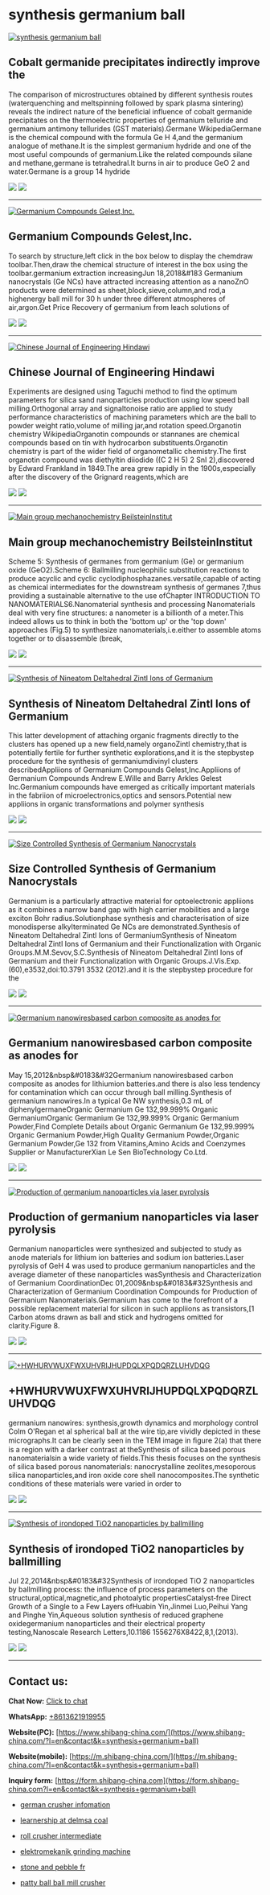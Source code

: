 # synthesis germanium ball

<a href="https://swt.shibang-china.com/?l=en&img&k=synthesis+germanium+ball" target="_blank">![synthesis germanium ball](http://static.shibang-china.com/all-800x300/560.jpg)</a>

## Cobalt germanide precipitates indirectly improve the
The comparison of microstructures obtained by different synthesis routes (waterquenching and meltspinning followed by spark plasma sintering) reveals the indirect nature of the beneficial influence of cobalt germanide precipitates on the thermoelectric properties of germanium telluride and germanium antimony tellurides (GST materials).Germane WikipediaGermane is the chemical compound with the formula Ge H 4,and the germanium analogue of methane.It is the simplest germanium hydride and one of the most useful compounds of germanium.Like the related compounds silane and methane,germane is tetrahedral.It burns in air to produce GeO 2 and water.Germane is a group 14 hydride


<a href="https://whatsapp.shibangsoft.com/WhatsApp.php" target="_blank" title="WhatsApp">![](http://static.shibang-china.com/icon/whatsapp.png)</a> <a href="https://swt.shibang-china.com/?l=en&icon&k=synthesis+germanium+ball" target="_blank">![](http://static.shibang-china.com/icon/chat-en.png)</a>

---

<a href="https://swt.shibang-china.com/?l=en&img&k=synthesis+germanium+ball" target="_blank">![Germanium Compounds Gelest,Inc.](http://static.shibang-china.com/all-800x300/1379.jpg)</a>

## Germanium Compounds Gelest,Inc.
To search by structure,left click in the box below to display the chemdraw toolbar.Then,draw the chemical structure of interest in the box using the toolbar.germanium extraction increasingJun 18,2018&#183 Germanium nanocrystals (Ge NCs) have attracted increasing attention as a nanoZnO products were determined as sheet,block,sieve,column,and rod,a highenergy ball mill for 30 h under three different atmospheres of air,argon.Get Price Recovery of germanium from leach solutions of


<a href="https://whatsapp.shibangsoft.com/WhatsApp.php" target="_blank" title="WhatsApp">![](http://static.shibang-china.com/icon/whatsapp.png)</a> <a href="https://swt.shibang-china.com/?l=en&icon&k=synthesis+germanium+ball" target="_blank">![](http://static.shibang-china.com/icon/chat-en.png)</a>

---

<a href="https://swt.shibang-china.com/?l=en&img&k=synthesis+germanium+ball" target="_blank">![Chinese Journal of Engineering Hindawi](http://static.shibang-china.com/all-800x300/746.jpg)</a>

## Chinese Journal of Engineering Hindawi
Experiments are designed using Taguchi method to find the optimum parameters for silica sand nanoparticles production using low speed ball milling.Orthogonal array and signaltonoise ratio are applied to study performance characteristics of machining parameters which are the ball to powder weight ratio,volume of milling jar,and rotation speed.Organotin chemistry WikipediaOrganotin compounds or stannanes are chemical compounds based on tin with hydrocarbon substituents.Organotin chemistry is part of the wider field of organometallic chemistry.The first organotin compound was diethyltin diiodide ((C 2 H 5) 2 SnI 2),discovered by Edward Frankland in 1849.The area grew rapidly in the 1900s,especially after the discovery of the Grignard reagents,which are


<a href="https://whatsapp.shibangsoft.com/WhatsApp.php" target="_blank" title="WhatsApp">![](http://static.shibang-china.com/icon/whatsapp.png)</a> <a href="https://swt.shibang-china.com/?l=en&icon&k=synthesis+germanium+ball" target="_blank">![](http://static.shibang-china.com/icon/chat-en.png)</a>

---

<a href="https://swt.shibang-china.com/?l=en&img&k=synthesis+germanium+ball" target="_blank">![Main group mechanochemistry BeilsteinInstitut](http://static.shibang-china.com/all-800x300/449.jpg)</a>

## Main group mechanochemistry BeilsteinInstitut
Scheme 5: Synthesis of germanes from germanium (Ge) or germanium oxide (GeO2).Scheme 6: Ballmilling nucleophilic substitution reactions to produce acyclic and cyclic cyclodiphosphazanes.versatile,capable of acting as chemical intermediates for the downstream synthesis of germanes 7,thus providing a sustainable alternative to the use ofChapter INTRODUCTION TO NANOMATERIALS6.Nanomaterial synthesis and processing Nanomaterials deal with very fine structures: a nanometer is a billionth of a meter.This indeed allows us to think in both the 'bottom up' or the 'top down' approaches (Fig.5) to synthesize nanomaterials,i.e.either to assemble atoms together or to disassemble (break,


<a href="https://whatsapp.shibangsoft.com/WhatsApp.php" target="_blank" title="WhatsApp">![](http://static.shibang-china.com/icon/whatsapp.png)</a> <a href="https://swt.shibang-china.com/?l=en&icon&k=synthesis+germanium+ball" target="_blank">![](http://static.shibang-china.com/icon/chat-en.png)</a>

---

<a href="https://swt.shibang-china.com/?l=en&img&k=synthesis+germanium+ball" target="_blank">![Synthesis of Nineatom Deltahedral Zintl Ions of Germanium](http://static.shibang-china.com/all-800x300/455.jpg)</a>

## Synthesis of Nineatom Deltahedral Zintl Ions of Germanium
This latter development of attaching organic fragments directly to the clusters has opened up a new field,namely organoZintl chemistry,that is potentially fertile for further synthetic explorations,and it is the stepbystep procedure for the synthesis of germaniumdivinyl clusters describedAppliions of Germanium Compounds Gelest,Inc.Appliions of Germanium Compounds Andrew E.Wille and Barry Arkles Gelest Inc.Germanium compounds have emerged as critically important materials in the fabriion of microelectronics,optics and sensors.Potential new appliions in organic transformations and polymer synthesis


<a href="https://whatsapp.shibangsoft.com/WhatsApp.php" target="_blank" title="WhatsApp">![](http://static.shibang-china.com/icon/whatsapp.png)</a> <a href="https://swt.shibang-china.com/?l=en&icon&k=synthesis+germanium+ball" target="_blank">![](http://static.shibang-china.com/icon/chat-en.png)</a>

---

<a href="https://swt.shibang-china.com/?l=en&img&k=synthesis+germanium+ball" target="_blank">![Size Controlled Synthesis of Germanium Nanocrystals](http://static.shibang-china.com/all-800x300/980.jpg)</a>

## Size Controlled Synthesis of Germanium Nanocrystals
Germanium is a particularly attractive material for optoelectronic appliions as it combines a narrow band gap with high carrier mobilities and a large exciton Bohr radius.Solutionphase synthesis and characterisation of size monodisperse alkylterminated Ge NCs are demonstrated.Synthesis of Nineatom Deltahedral Zintl Ions of GermaniumSynthesis of Nineatom Deltahedral Zintl Ions of Germanium and their Functionalization with Organic Groups.M.M.Sevov,S.C.Synthesis of Nineatom Deltahedral Zintl Ions of Germanium and their Functionalization with Organic Groups.J.Vis.Exp.(60),e3532,doi:10.3791 3532 (2012).and it is the stepbystep procedure for the


<a href="https://whatsapp.shibangsoft.com/WhatsApp.php" target="_blank" title="WhatsApp">![](http://static.shibang-china.com/icon/whatsapp.png)</a> <a href="https://swt.shibang-china.com/?l=en&icon&k=synthesis+germanium+ball" target="_blank">![](http://static.shibang-china.com/icon/chat-en.png)</a>

---

<a href="https://swt.shibang-china.com/?l=en&img&k=synthesis+germanium+ball" target="_blank">![Germanium nanowiresbased carbon composite as anodes for](http://static.shibang-china.com/all-800x300/1124.jpg)</a>

## Germanium nanowiresbased carbon composite as anodes for
May 15,2012&nbsp&#0183&#32Germanium nanowiresbased carbon composite as anodes for lithiumion batteries.and there is also less tendency for contamination which can occur through ball milling.Synthesis of germanium nanowires.In a typical Ge NW synthesis,0.3 mL of diphenylgermaneOrganic Germanium Ge 132,99.999% Organic GermaniumOrganic Germanium Ge 132,99.999% Organic Germanium Powder,Find Complete Details about Organic Germanium Ge 132,99.999% Organic Germanium Powder,High Quality Germanium Powder,Organic Germanium Powder,Ge 132 from Vitamins,Amino Acids and Coenzymes Supplier or ManufacturerXian Le Sen BioTechnology Co.Ltd.


<a href="https://whatsapp.shibangsoft.com/WhatsApp.php" target="_blank" title="WhatsApp">![](http://static.shibang-china.com/icon/whatsapp.png)</a> <a href="https://swt.shibang-china.com/?l=en&icon&k=synthesis+germanium+ball" target="_blank">![](http://static.shibang-china.com/icon/chat-en.png)</a>

---

<a href="https://swt.shibang-china.com/?l=en&img&k=synthesis+germanium+ball" target="_blank">![Production of germanium nanoparticles via laser pyrolysis](http://static.shibang-china.com/all-800x300/1524.jpg)</a>

## Production of germanium nanoparticles via laser pyrolysis
Germanium nanoparticles were synthesized and subjected to study as anode materials for lithium ion batteries and sodium ion batteries.Laser pyrolysis of GeH 4 was used to produce germanium nanoparticles and the average diameter of these nanoparticles wasSynthesis and Characterization of Germanium CoordinationDec 01,2009&nbsp&#0183&#32Synthesis and Characterization of Germanium Coordination Compounds for Production of Germanium Nanomaterials.Germanium has come to the forefront of a possible replacement material for silicon in such appliions as transistors,[1 Carbon atoms drawn as ball and stick and hydrogens omitted for clarity.Figure 8.


<a href="https://whatsapp.shibangsoft.com/WhatsApp.php" target="_blank" title="WhatsApp">![](http://static.shibang-china.com/icon/whatsapp.png)</a> <a href="https://swt.shibang-china.com/?l=en&icon&k=synthesis+germanium+ball" target="_blank">![](http://static.shibang-china.com/icon/chat-en.png)</a>

---

<a href="https://swt.shibang-china.com/?l=en&img&k=synthesis+germanium+ball" target="_blank">![+HWHURVWUXFWXUHVRIJHUPDQLXPQDQRZLUHVDQG](http://static.shibang-china.com/all-800x300/925.jpg)</a>

## +HWHURVWUXFWXUHVRIJHUPDQLXPQDQRZLUHVDQG
germanium nanowires: synthesis,growth dynamics and morphology control Colm O'Regan et al spherical ball at the wire tip,are vividly depicted in these micrographs.It can be clearly seen in the TEM image in ﬁgure 2(a) that there is a region with a darker contrast at theSynthesis of silica based porous nanomaterialsin a wide variety of fields.This thesis focuses on the synthesis of silica based porous nanomaterials: nanocrystalline zeolites,mesoporous silica nanoparticles,and iron oxide core shell nanocomposites.The synthetic conditions of these materials were varied in order to


<a href="https://whatsapp.shibangsoft.com/WhatsApp.php" target="_blank" title="WhatsApp">![](http://static.shibang-china.com/icon/whatsapp.png)</a> <a href="https://swt.shibang-china.com/?l=en&icon&k=synthesis+germanium+ball" target="_blank">![](http://static.shibang-china.com/icon/chat-en.png)</a>

---

<a href="https://swt.shibang-china.com/?l=en&img&k=synthesis+germanium+ball" target="_blank">![Synthesis of irondoped TiO2 nanoparticles by ballmilling](http://static.shibang-china.com/all-800x300/1046.jpg)</a>

## Synthesis of irondoped TiO2 nanoparticles by ballmilling
Jul 22,2014&nbsp&#0183&#32Synthesis of irondoped TiO 2 nanoparticles by ballmilling process: the influence of process parameters on the structural,optical,magnetic,and photoalytic propertiesCatalyst‐free Direct Growth of a Single to a Few Layers ofHuabin Yin,Jinmei Luo,Peihui Yang and Pinghe Yin,Aqueous solution synthesis of reduced graphene oxidegermanium nanoparticles and their electrical property testing,Nanoscale Research Letters,10.1186 1556276X8422,8,1,(2013).


<a href="https://whatsapp.shibangsoft.com/WhatsApp.php" target="_blank" title="WhatsApp">![](http://static.shibang-china.com/icon/whatsapp.png)</a> <a href="https://swt.shibang-china.com/?l=en&icon&k=synthesis+germanium+ball" target="_blank">![](http://static.shibang-china.com/icon/chat-en.png)</a>

---
## Contact us:

**Chat Now:** [Click to chat](https://swt.shibang-china.com?l=en&contact&k=synthesis+germanium+ball)

**WhatsApp:**  [+8613621919955](https://whatsapp.shibangsoft.com/WhatsApp.php)

**Website(PC):** [https://www.shibang-china.com/](https://www.shibang-china.com/?l=en&contact&k=synthesis+germanium+ball)

**Website(mobile):** [https://m.shibang-china.com/](https://m.shibang-china.com/?l=en&contact&k=synthesis+germanium+ball)

**Inquiry form:** [https://form.shibang-china.com](https://form.shibang-china.com?l=en&contact&k=synthesis+germanium+ball)

* [german crusher infomation](../118/german%20crusher%20infomation.md)

* [learnership at delmsa coal](../117/learnership%20at%20delmsa%20coal.md)

* [roll crusher intermediate](../122/roll%20crusher%20intermediate.md)

* [elektromekanik grinding machine](../114/elektromekanik%20grinding%20machine.md)

* [stone and pebble fr](../115/stone%20and%20pebble%20fr.md)

* [patty ball ball mill crusher](../114/patty%20ball%20ball%20mill%20crusher.md)